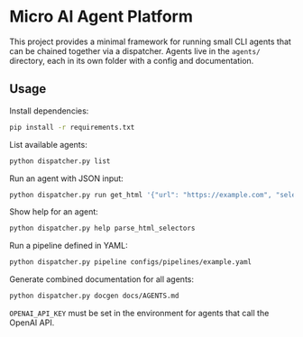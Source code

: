 # Micro AI Agent Platform

This project provides a minimal framework for running small CLI agents that can be chained together via a dispatcher.  Agents live in the `agents/` directory, each in its own folder with a config and documentation.

## Usage

Install dependencies:

```bash
pip install -r requirements.txt
```

List available agents:

```bash
python dispatcher.py list
```

Run an agent with JSON input:

```bash
python dispatcher.py run get_html '{"url": "https://example.com", "selector": "title"}'
```

Show help for an agent:

```bash
python dispatcher.py help parse_html_selectors
```

Run a pipeline defined in YAML:

```bash
python dispatcher.py pipeline configs/pipelines/example.yaml
```

Generate combined documentation for all agents:

```bash
python dispatcher.py docgen docs/AGENTS.md
```

`OPENAI_API_KEY` must be set in the environment for agents that call the OpenAI API.

